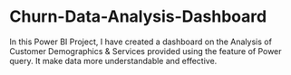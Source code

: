 # Churn-Data-Analysis-Dashboard
In this Power BI Project, I have created a dashboard on the Analysis of Customer Demographics &amp; Services provided using the feature of Power query. It make data more understandable and effective.
